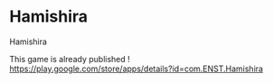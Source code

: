 # Hamishira
Hamishira

This game is already published !
https://play.google.com/store/apps/details?id=com.ENST.Hamishira
